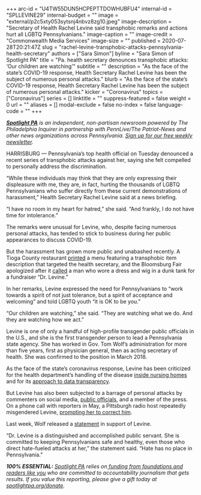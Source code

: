 +++
arc-id = "U4TW55DUN5HCPEPTTDOWHUBFU4"
internal-id = "SPLLEVINE29"
internal-budget = ""
image = "external/p2c5xty053sytsnj4nbvz8zg10.jpeg"
image-description = "Secretary of Health Rachel Levine said transphobic remarks and actions hurt all LGBTQ Pennsylvanians."
image-caption = ""
image-credit = "Commonwealth Media Services"
image-size = ""
published = 2020-07-28T20:21:47Z
slug = "rachel-levine-transphobic-attacks-pennsylvania-health-secretary"
authors = ["Sara Simon"]
byline = "Sara Simon of Spotlight PA"
title = "Pa. health secretary denounces transphobic attacks: ‘Our children are watching’"
subtitle = ""
description = "As the face of the state’s COVID-19 response, Health Secretary Rachel Levine has been the subject of numerous personal attacks."
blurb = "As the face of the state’s COVID-19 response, Health Secretary Rachel Levine has been the subject of numerous personal attacks."
kicker = "Coronavirus"
topics = ["Coronavirus"]
series = []
linktitle = ""
suppress-featured = false
weight = 0
url = ""
aliases = []
modal-exclude = false
no-index = false
language-code = ""
+++

<a href="https://lesspage.com/"><i><b>Spotlight PA</b></i></a><i> is an independent, non-partisan newsroom powered by The Philadelphia Inquirer in partnership with PennLive/The Patriot-News and other news organizations across Pennsylvania. </i><a href="https://lesspage.com/newsletters"><i>Sign up for our free weekly newsletter</i></a><i>.</i>

HARRISBURG — Pennsylvania’s top health official on Tuesday denounced a recent series of transphobic attacks against her, saying she felt compelled to personally address the discrimination. 

“While these individuals may think that they are only expressing their displeasure with me, they are, in fact, hurting the thousands of LGBTQ Pennsylvanians who suffer directly from these current demonstrations of harassment,” Health Secretary Rachel Levine said at a news briefing.

“I have no room in my heart for hatred,” she said. “And frankly, I do not have time for intolerance.”

The remarks were unusual for Levine, who, despite facing numerous personal attacks, has tended to stick to business during her public appearances to discuss COVID-19.

<script src="https://lesspage.com/embed.js" async></script><div data-spl-embed-version="1" data-spl-src="https://lesspage.com/embeds/donate/"></div>

But the harassment has grown more public and unabashed recently. A Tioga County restaurant <a href="https://www.mytwintiers.com/news-cat/top-stories/transphobic-menu-from-local-bar-targets-pennsylvania-health-secretary/">printed</a> a menu featuring a transphobic item description that targeted the health secretary, and the Bloomsburg Fair apologized after it <a href="https://www.nbcphiladelphia.com/news/local/firemans-carnival-at-bloomsburg-fair-featured-transphobic-booth-depicting-pa-health-secretary-levine/2473952/">called</a> a man who wore a dress and wig in a dunk tank for a fundraiser “Dr. Levine.”

In her remarks, Levine expressed the need for Pennsylvanians to “work towards a spirit of not just tolerance, but a spirit of acceptance and welcoming” and told LGBTQ youth “it is OK to be you.”

“Our children are watching,” she said. “They are watching what we do. And they are watching how we act.”

Levine is one of only a handful of high-profile transgender public officials in the U.S., and she is the first transgender person to lead a Pennsylvania state agency. She has worked in Gov. Tom Wolf’s administration for more than five years, first as physician general, then as acting secretary of health. She was confirmed to the position in March 2018.

<script src="https://lesspage.com/embed.js" async></script><div data-spl-embed-version="1" data-spl-src="https://lesspage.com/embeds/newsletter/"></div>

As the face of the state’s coronavirus response, Levine has been criticized for the health department’s handling of the disease <a href="https://lesspage.com/news/2020/06/pennsylvania-coronavirus-nursing-homes-staffing-audits-problems-deaths/">inside nursing homes</a> and for its <a href="https://lesspage.com/news/2020/06/pennsylvania-coronavirus-data-death-cases-confusion/">approach to data transparency</a>.

But Levine has also been subjected to a barrage of personal attacks by commenters on social media, <a href="https://www.pennlive.com/coronavirus/2020/06/pa-township-official-criticized-for-comment-on-dr-rachel-levine-im-tired-of-listening-to-a-guy-dressed-up-like-a-woman.html">public officials</a>, and a member of the press. On a phone call with reporters in May, a Pittsburgh radio host repeatedly misgendered Levine, <a href="https://www.penncapital-star.com/blog/levine-corrects-pittsburgh-radio-host-during-call-please-stop-misgendering-me/">prompting her to correct him</a>.

Last week, Wolf released a <a href="https://www.governor.pa.gov/newsroom/gov-wolf-issues-statement-on-hate-targeting-transgender-pennsylvanians/">statement</a> in support of Levine. 

“Dr. Levine is a distinguished and accomplished public servant. She is committed to keeping Pennsylvanians safe and healthy, even those who direct hate-fueled attacks at her,” the statement said. “Hate has no place in Pennsylvania.”

<i><b>100% ESSENTIAL:</b></i> <a href="https://lesspage.com/"><i>Spotlight PA</i></a><i> relies on</i><a href="https://lesspage.com/support"><i> funding from foundations and readers like you</i></a><i> who are committed to accountability journalism that gets results. If you value this reporting, please give a gift today at </i><a href="http://spotlightpa.org/donate"><i>spotlightpa.org/donate</i></a><i>.</i>
